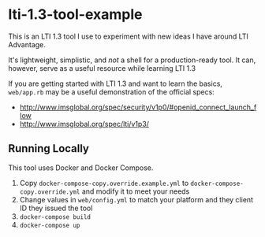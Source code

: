 # lti-1.3-tool-example

This is an LTI 1.3 tool I use to experiment with new ideas I have around LTI Advantage.

It's lightweight, simplistic, and *not* a shell for a production-ready tool. It can, however, serve as a useful resource while learning LTI 1.3

If you are getting started with LTI 1.3 and want to learn the basics, `web/app.rb` may be a useful demonstration of the official specs:
- http://www.imsglobal.org/spec/security/v1p0/#openid_connect_launch_flow
- http://www.imsglobal.org/spec/lti/v1p3/

## Running Locally
This tool uses Docker and Docker Compose.

1. Copy `docker-compose-copy.override.example.yml` to `docker-compose-copy.override.yml` and modify it to meet your needs
2. Change values in `web/config.yml` to match your platform and they client ID they issued the tool
3. `docker-compose build`
4. `docker-compose up`